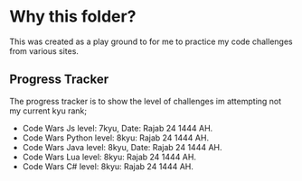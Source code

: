 # Why this folder?
This was created as a play ground to for me to practice my code challenges from various sites.

## Progress Tracker 
The progress tracker is to show the level of challenges im attempting not my current kyu rank;
- Code Wars Js level: 7kyu, Date: Rajab 24 1444 AH.
- Code Wars Python level: 8kyu: Rajab 24 1444 AH.
- Code Wars Java level: 8kyu, Date: Rajab 24 1444 AH.
- Code Wars Lua level: 8kyu: Rajab 24 1444 AH.
- Code Wars C# level: 8kyu: Rajab 24 1444 AH.